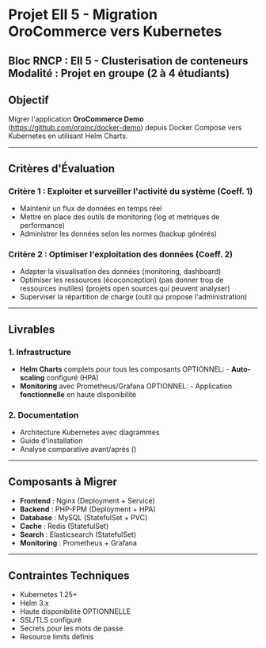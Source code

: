 # Projet EII 5 - Migration OroCommerce vers Kubernetes

**Bloc RNCP** : EII 5 - Clusterisation de conteneurs  
**Modalité** : Projet en groupe (2 à 4 étudiants)  
---

## Objectif

Migrer l'application **OroCommerce Demo** (https://github.com/oroinc/docker-demo) depuis Docker Compose vers Kubernetes en utilisant Helm Charts.

---

## Critères d'Évaluation

### Critère 1 : Exploiter et surveiller l'activité du système (Coeff. 1)
- Maintenir un flux de données en temps réel
- Mettre en place des outils de monitoring (log et metriques de performance)
- Administrer les données selon les normes (backup générés)

### Critère 2 : Optimiser l'exploitation des données (Coeff. 2)
- Adapter la visualisation des données (monitoring, dashboard)
- Optimiser les ressources (écoconception) (pas donner trop de ressources inutiles) (projets open sources qui peuvent analyser)
- Superviser la répartition de charge (outil qui propose l'administration)

---

## Livrables

### 1. Infrastructure
- **Helm Charts** complets pour tous les composants
OPTIONNEL: - **Auto-scaling** configuré (HPA) 
- **Monitoring** avec Prometheus/Grafana
OPTIONNEL: - Application **fonctionnelle** en haute disponibilité

### 2. Documentation 
- Architecture Kubernetes avec diagrammes
- Guide d'installation
- Analyse comparative avant/après ()

---

## Composants à Migrer

- **Frontend** : Nginx (Deployment + Service)
- **Backend** : PHP-FPM (Deployment + HPA)
- **Database** : MySQL (StatefulSet + PVC)
- **Cache** : Redis (StatefulSet)
- **Search** : Elasticsearch (StatefulSet)
- **Monitoring** : Prometheus + Grafana

---

## Contraintes Techniques

- Kubernetes 1.25+
- Helm 3.x
- Haute disponibilité OPTIONNELLE
- SSL/TLS configuré
- Secrets pour les mots de passe
- Resource limits définis